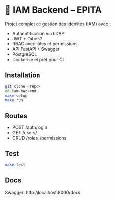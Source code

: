 # 🔐 IAM Backend – EPITA

Projet complet de gestion des identités (IAM) avec :
- Authentification via LDAP
- JWT + OAuth2
- RBAC avec rôles et permissions
- API FastAPI + Swagger
- PostgreSQL
- Dockerisé et prêt pour CI

## Installation

```bash
git clone <repo>
cd iam-backend
make setup
make run
```

## Routes

- POST /auth/login
- GET /users/
- CRUD /roles, /permissions

## Test

```bash
make test
```

## Docs

Swagger: http://localhost:8000/docs
